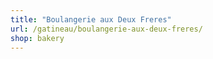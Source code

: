 ```yaml
---
title: "Boulangerie aux Deux Freres"
url: /gatineau/boulangerie-aux-deux-freres/
shop: bakery
---
```

